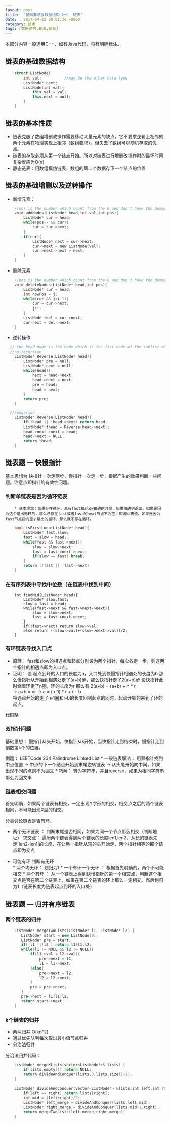 ```yaml
---
layout: post
title:  "基础算法与数据结构（一） 链表"
date:   2017-04-22 00:01:36 +0800
category: 技术
tags: [数据结构,算法,链表]
---
```


本部分内容一般选用C++，如有Java代码，将有明确标注。
## 链表的基础数据结构
```c++
	struct ListNode{
		int val;          //may be the other data type
		ListNode* next;
		ListNode(int val){
			this.val = val;
			this.next = null;
		}
	}
```

## 链表的基本性质
* 链表克服了数组增删改操作需要移动大量元素的缺点，它不要求逻辑上相邻的两个元素在物理实现上相邻（数组要求）。但失去了数组可以随机存取的优点。
* 链表的存取必须从第一个结点开始。所以对链表进行增删改操作时的最坏时间复杂度应为O(n)
* 静态链表：用数组模仿链表，数组的第二个数据存下一个结点的位置

## 链表的基础增删以及逆转操作
* 新增元素：
```c++
	//pos is the number which count from the 0 and don't have the dommy node
	void addNodes(ListNode* head,int val,int pos){
		ListNode* cur = head;
		while(pos-- && cur){
			cur = cur->next;
		}
		if(cur){
			ListNode* next = cur->next;
			cur->next = new ListNode(val);
			cur->next->next = next;
		}	
	}
```
* 删除元素
```c++
	//pos is the number which count from the 0 and don't have the dommy node
	void deleteNodes(ListNode* head,int pos){
		ListNode* cur = head;
		int nowPos = j;
		while(cur && j<i-1){
			cur = cur->next;
			j++;
		}
		ListNode *del = cur->next;
		cur-next = del->next;
	}
```
* 逆转操作
```c++
  // the head node is the node which is the fist node of the sublist which will be reversed.
  //no recursion
	ListNode* Reverse(ListNode* head){
		ListNode* pre = null;
		ListNode* next = null;
		while(head){
			next = head->next;
			head->next = next;
			pre = head;
			head = next;
		}
		return pre;
	}

  //recursion
	ListNode* Reverse(ListNode* head){
		if(!head || !head->next) return head;
		ListNode* thead = Reverse(head->next);
		head->next->next = head;
		head->next = NULL;
		return thead;
	}
```

## 链表题 —  快慢指针
基本思想为 快指针一次走两步，慢指针一次走一步，根据产生的效果判断一些问题。注意点即指针的有效性问题。

### 判断单链表是否为循环链表
		* 基本理念：如果存在循环，总有fast和slow相遇的时候，如果相遇则退出。如果是因为这个退出循环的，那么总存在fast或者fast的next节点不为空，即返回真值。如果是因为fast节点指向空才跳出的循环，那么就不存在循环。
```c++
	bool isExistLoop(ListNode* head){
		ListNode* fast,slow;
		fast = slow = head;
		while(fast && fast->next){
			slow = slow->next;
			fast = fast->next->next;
			if(slow == fast) break;
		}
		return (!fast || !fast->next)	
	}
```

### 在有序列表中寻找中位数（在链表中找到中间）
```
	int findMid(ListNode* head){
		ListNode* slow,fast;
		slow = fast = head;
		while(fast->next && fast->next->next){
			slow = slow->next;
			fast = fast->next->next;
		}
		if(!fast->next) return slow->val;
		else return ((slow->val)+(slow->next->val))/2;
	}
```

### 有环链表寻找入口点
* 原理： fast和slow的相遇点和起点分别设为两个指针，每次各走一步，则这两个指针的相遇点即为入口点。
* 证明：
	设 起点到环的入口的长度为a，入口处到快慢指针相遇处的长度为b
	那么慢指针从开始到相遇处走了(a+b)步，那么快指针走了2(a+b)步
	设快指针此时绕着环走了n圈，环的长度为r
	那么有
	2(a+b) = (a+b) + n *  r     
         → 	a+b = nr
         →   a = (n-1) * r + r - b  
相遇点开始的走了n-1圈和r-b的长度回到起点的同时，起点开始的来到了环的起点。
	
代码略

### 双指针问题
基础思想： 慢指针从头开始，快指针从k开始，当快指针走到结束时，慢指针走到倒数第k个的位置。
  
例题： LEETCode 234 Palindrome Linked List
	*  一般链表解法： 用双指针找到中点位置 →  中点的下一个结点开始到末尾逆转链表  →  从头尾开始向中间，如果出现不同的点则不为回文
	* 巧解： 转为字符串，并且reverse，如果为相同字符串那么为回文串
	

### 链表相交问题
首先明确，如果两个链表有相交，一定出现Y字形的相交，相交点之后的两个链表相同，不可能出现X型的相交。

分类讨论链表是否有环。

* 两个无环链表 ： 判断末尾是否相同，如果为同一个节点那么相交（判断地址）
求交点： 遍历两个链表得到两个链表的长度len1,len2，从长的链表先走|len2-len1|的长度，在让另一指针从短的头开始走，两个指针相等的那个结点即为交点

* 可能有环
 判断有无环   
		* 两个均无环： 划归为1 
		* 一个有环一个无环 ： 根据首先明确的，两个不可能相交
		* 两个有环 ： 从一个链表上得到快慢指针的第一个相交点，判断这个相交点是否在第二个链表上，如果在第二个链表的环上那么一定相交。然后划归为1（链表长度为链表起点到环的入口处）


## 链表题 — 归并有序链表
### 两个链表的归并
```c++
	ListNode* mergeTwoLists(ListNode* l1, ListNode* l2) {
       ListNode* start = new ListNode(0);
       ListNode* pre = start;
       if(!l1 ||!l2 ) return l1?l1:l2;
       while(l1 != NULL && l2 != NULL){
           if(l1->val < l2->val){
               pre->next = l1;
               l1 = l1->next;
           }else{
               pre->next = l2;
               l2 = l2->next;
           }
           pre = pre->next;
       }
       pre->next = l1?l1:l2;
       return start->next;
    }
```

### k个链表的归并
* 两两归并   O(kn^2)
* 通过优先队列每次取出最小值节点归并  
* 分治法归并

分治法归并代码：

```c++
	ListNode* mergeKLists(vector<ListNode*>& lists) {
        if(lists.empty()) return NULL;
        return divideAndConquer(lists,0,lists.size()-1);
    }
    
    ListNode* divideAndConquer(vector<ListNode*> &lists,int left,int right){
        if(left == right) return lists[right];
        int mid = (left+right)/2;
        ListNode* left_merge = divideAndConquer(lists,left,mid);
        ListNode* right_merge = divideAndConquer(lists,mid+1,right);
        return mergeTwoLists(left_merge,right_merge);
    }
```